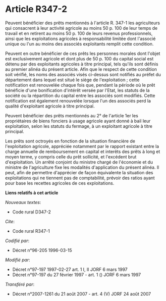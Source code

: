 # Article R347-2

Peuvent bénéficier des prêts mentionnés à l'article R. 347-1 les agriculteurs qui consacrent à leur activité agricole au
moins 50 p. 100 de leur temps de travail et en retirent au moins 50 p. 100 de leurs revenus professionnels, ainsi que les
exploitations agricoles à responsabilité limitée dont l'associé unique ou l'un au moins des associés exploitants remplit
cette condition.

Peuvent en outre bénéficier de ces prêts les personnes morales dont l'objet est exclusivement agricole et dont plus de 50 p.
100 du capital social est détenu par des exploitants agricoles à titre principal, tels qu'ils sont définis au premier alinéa
du présent article. Afin que le respect de cette condition soit vérifié, les noms des associés visés ci-dessus sont notifiés
au préfet du département dans lequel est situé le siège de l'exploitation ; cette notification est renouvelée chaque fois
que, pendant la période où le prêt bénéficie d'une bonification d'intérêt versée par l'Etat, les statuts de la société ou la
répartition du capital entre les associés sont modifiés. Cette notification est également renouvelée lorsque l'un des
associés perd la qualité d'exploitant agricole à titre principal.

Peuvent bénéficier des prêts mentionnés au 2° de l'article 1er les propriétaires de biens fonciers à usage agricole ayant
donné à bail leur exploitation, selon les statuts du fermage, à un exploitant agricole à titre principal.

Les prêts sont octroyés en fonction de la situation financière de l'exploitation agricole, appréciée notamment par le rapport
existant entre la charge annuelle de remboursement en capital et interêts des prêts à long et moyen terme, y compris celle du
prêt sollicité, et l'excédent brut d'exploitation. Un arrêté conjoint du ministre chargé de l'économie et du ministre de
l'agriculture fixe les modalités d'application du présent alinéa. Il peut, afin de permettre d'apprécier de façon équivalente
la situation des exploitations qui ne tiennent pas de comptabilité, prévoir des ratios ayant pour base les recettes agricoles
de ces exploitations.

**Liens relatifs à cet article**

_Nouveaux textes_:

  - Code rural D347-2

_Cite_:

  - Code rural R347-1

_Codifié par_:

  - Décret n°96-205 1996-03-15

_Modifié par_:

  - Décret n°97-197 1997-02-27 art. 1 I, II JORF 6 mars 1997
  - Décret n°97-197 du 27 février 1997 - art. 1 () JORF 6 mars 1997

_Transféré par_:

  - Décret n°2007-1261 du 21 août 2007 - art. 4 (V) JORF 24 août 2007
